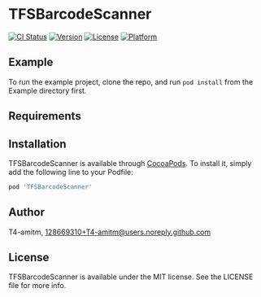 # TFSBarcodeScanner

[![CI Status](https://img.shields.io/travis/T4-amitm/TFSBarcodeScanner.svg?style=flat)](https://travis-ci.org/T4-amitm/TFSBarcodeScanner)
[![Version](https://img.shields.io/cocoapods/v/TFSBarcodeScanner.svg?style=flat)](https://cocoapods.org/pods/TFSBarcodeScanner)
[![License](https://img.shields.io/cocoapods/l/TFSBarcodeScanner.svg?style=flat)](https://cocoapods.org/pods/TFSBarcodeScanner)
[![Platform](https://img.shields.io/cocoapods/p/TFSBarcodeScanner.svg?style=flat)](https://cocoapods.org/pods/TFSBarcodeScanner)

## Example

To run the example project, clone the repo, and run `pod install` from the Example directory first.

## Requirements

## Installation

TFSBarcodeScanner is available through [CocoaPods](https://cocoapods.org). To install
it, simply add the following line to your Podfile:

```ruby
pod 'TFSBarcodeScanner'
```

## Author

T4-amitm, 128669310+T4-amitm@users.noreply.github.com

## License

TFSBarcodeScanner is available under the MIT license. See the LICENSE file for more info.
